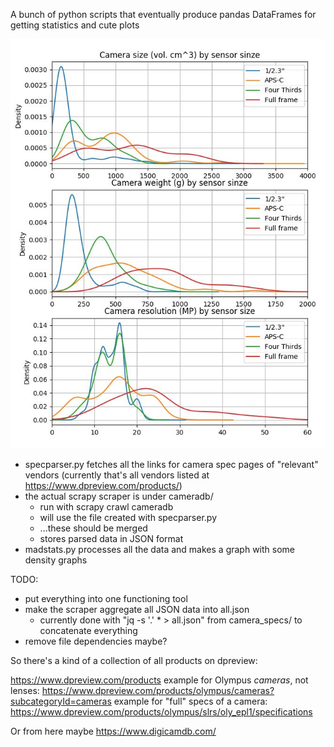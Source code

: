 A bunch of python scripts that eventually produce pandas DataFrames for getting statistics and cute plots

![3 plot figure](/multiplot.JPG?raw=true "Density plots")

- specparser.py fetches all the links for camera spec pages of "relevant" vendors (currently that's all vendors listed at https://www.dpreview.com/products/)
- the actual scrapy scraper is under cameradb/
  - run with scrapy crawl cameradb
  - will use the file created with specparser.py
  - ...these should be merged
  - stores parsed data in JSON format
- madstats.py processes all the data and makes a graph with some density graphs

TODO:
- put everything into one functioning tool
- make the scraper aggregate all JSON data into all.json
  - currently done with "jq -s '.' * > all.json" from camera_specs/ to concatenate everything
- remove file dependencies maybe?


So there's a kind of a collection of all products on dpreview:

https://www.dpreview.com/products
example for Olympus _cameras_, not lenses:
https://www.dpreview.com/products/olympus/cameras?subcategoryId=cameras
example for "full" specs of a camera:
https://www.dpreview.com/products/olympus/slrs/oly_epl1/specifications

Or from here maybe https://www.digicamdb.com/
